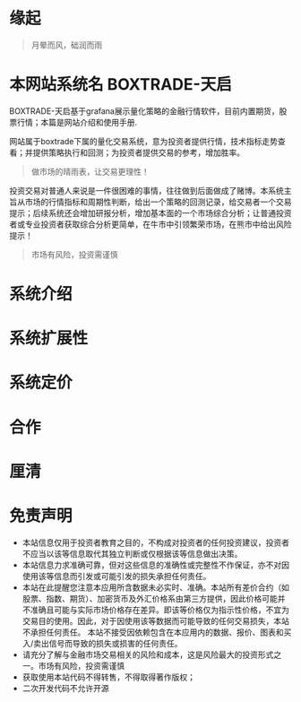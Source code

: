 # 缘起

>  月晕而风，础润而雨

# 本网站系统名 BOXTRADE-天启

BOXTRADE-天启基于grafana展示量化策略的金融行情软件，目前内置期货，股票行情；本篇是网站介绍和使用手册.

网站属于boxtrade下属的量化交易系统，意为投资者提供行情，技术指标走势查看；并提供策略执行和回测；为投资者提供交易的参考，增加胜率。

> 做市场的晴雨表，让交易更理性！

投资交易对普通人来说是一件很困难的事情，往往做到后面做成了赌博。本系统主旨从市场的行情指标和周期性判断，给出一个策略的回测记录，给交易者一个交易提示；后续系统还会增加研报分析，增加基本面的一个市场综合分析；让普通投资者或专业投资者获取综合分析更简单，在牛市中引领繁荣市场，在熊市中给出风险提示！

> 市场有风险，投资需谨慎

# 系统介绍

# 系统扩展性

# 系统定价

# 合作

# 厘清

# 免责声明

- 本站信息仅用于投资者教育之目的，不构成对投资者的任何投资建议，投资者不应当以该等信息取代其独立判断或仅根据该等信息做出决策。
- 本站信息力求准确可靠，但对这些信息的准确性或完整性不作保证，亦不对因使用该等信息而引发或可能引发的损失承担任何责任。
- 本站在此提醒您注意本应用所含数据未必实时、准确。本站所有差价合约（如股票、指数、期货）、加密货币及外汇价格系由第三方提供，因此价格可能并不准确且可能与实际市场价格存在差异。即该等价格仅为指示性价格，不宜为交易目的使用。因此，对于因使用该等数据而可能导致的任何交易损失，本站不承担任何责任。
  本站不接受因依赖包含在本应用内的数据、报价、图表和买入/卖出信号而导致的损失或损害的任何责任。
- 请充分了解与金融市场交易相关的风险和成本，这是风险最大的投资形式之一。市场有风险，投资需谨慎
- 获取使用本站代码不得转售，不得取得著作版权；
- 二次开发代码不允许开源  
